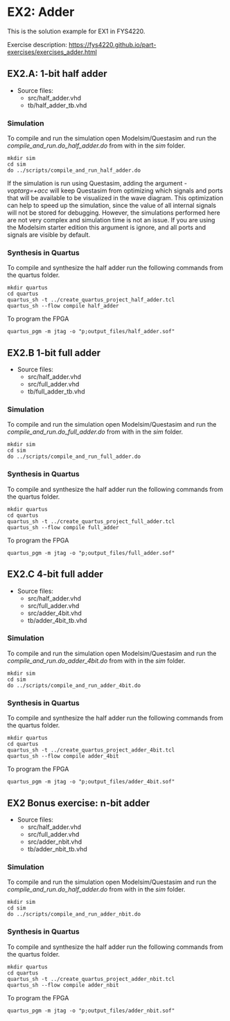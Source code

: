 # EX2: Adder

This is the solution example for EX1 in FYS4220.

Exercise description: https://fys4220.github.io/part-exercises/exercises_adder.html


## EX2.A: 1-bit half adder

* Source files:
  * src/half_adder.vhd
  * tb/half_adder_tb.vhd

### Simulation

To compile and run the simulation open Modelsim/Questasim and run the *compile_and_run.do_half_adder.do* from with in the *sim* folder.

```
mkdir sim
cd sim
do ../scripts/compile_and_run_half_adder.do
```

If the simulation is run using Questasim, adding the argument *-voptarg=+acc*  will keep Questasim from optimizing which signals and ports that will be available to be visualized in the wave diagram. This optimization can help to speed up the simulation, since the value of all internal signals will not be stored for debugging. However, the simulations performed here are not very complex and simulation time is not an issue. If you are using the Modelsim starter edition this argument is ignore, and all ports and signals are visible by default. 



### Synthesis in Quartus

To compile and synthesize the half adder run the following commands from the quartus folder.

```
mkdir quartus
cd quartus
quartus_sh -t ../create_quartus_project_half_adder.tcl
quartus_sh --flow compile half_adder
```

To program the FPGA

```
quartus_pgm -m jtag -o "p;output_files/half_adder.sof"
```

## EX2.B 1-bit full adder


* Source files:
  * src/half_adder.vhd
  * src/full_adder.vhd
  * tb/full_adder_tb.vhd


### Simulation
To compile and run the simulation open Modelsim/Questasim and run the *compile_and_run.do_full_adder.do* from with in the *sim* folder.

```
mkdir sim
cd sim
do ../scripts/compile_and_run_full_adder.do
```

### Synthesis in Quartus

To compile and synthesize the half adder run the following commands from the quartus folder.

```
mkdir quartus
cd quartus
quartus_sh -t ../create_quartus_project_full_adder.tcl
quartus_sh --flow compile full_adder
```

To program the FPGA

```
quartus_pgm -m jtag -o "p;output_files/full_adder.sof"
```


## EX2.C 4-bit full adder

* Source files:
  * src/half_adder.vhd
  * src/full_adder.vhd
  * src/adder_4bit.vhd
  * tb/adder_4bit_tb.vhd


### Simulation
To compile and run the simulation open Modelsim/Questasim and run the *compile_and_run.do_adder_4bit.do* from with in the *sim* folder.

```
mkdir sim
cd sim
do ../scripts/compile_and_run_adder_4bit.do
```

### Synthesis in Quartus

To compile and synthesize the half adder run the following commands from the quartus folder.

```
mkdir quartus
cd quartus
quartus_sh -t ../create_quartus_project_adder_4bit.tcl
quartus_sh --flow compile adder_4bit
```

To program the FPGA

```
quartus_pgm -m jtag -o "p;output_files/adder_4bit.sof"
```


## EX2 Bonus exercise: n-bit adder

* Source files:
  * src/half_adder.vhd
  * src/full_adder.vhd
  * src/adder_nbit.vhd
  * tb/adder_nbit_tb.vhd

### Simulation
To compile and run the simulation open Modelsim/Questasim and run the *compile_and_run.do_half_adder.do* from with in the *sim* folder.

```
mkdir sim
cd sim
do ../scripts/compile_and_run_adder_nbit.do
```

### Synthesis in Quartus

To compile and synthesize the half adder run the following commands from the quartus folder.

```
mkdir quartus
cd quartus
quartus_sh -t ../create_quartus_project_adder_nbit.tcl
quartus_sh --flow compile adder_nbit
```

To program the FPGA

```
quartus_pgm -m jtag -o "p;output_files/adder_nbit.sof"
```





